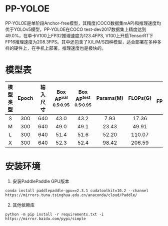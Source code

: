 # PP-YOLOE

PP-YOLOE是单阶段Anchor-free模型，其精度(COCO数据集mAP)和推理速度均优于YOLOv5模型，PP-YOLOE在COCO test-dev2017数据集上精度达到49.0%，在单卡V100上FP32推理速度为123.4FPS, V100上开启TensorRT下FP16推理速度为208.3FPS。其中还包含了X/L/M/S四种模型，适合部署在多种多样的硬件上，在手机上部署，推理速度也是极快的。

# 模型表

| 模型类型 | Epoch | 输入尺寸 | Box AP<sup>val<br>0.5:0.95 | Box AP<sup>test<br>0.5:0.95 | Params(M) | FLOPs(G) | V100 FP32(FPS) | V100 TensorRT FP16(FPS) |
|:----:|:-----:|:----:|:--------------------------:|:---------------------------:|:---------:|:--------:|:--------------:|:-----------------------:|
|  S   |  300  | 640  |            43.0            |            43.2             |   7.93    |  17.36   |     208.3      |          333.3          |
|  M   |  300  | 640  |            49.0            |            49.1             |   23.43   |  49.91   |     123.4      |          208.3          |
|  L   |  300  | 640  |            51.4            |            51.6             |   52.20   |  110.07  |      78.1      |          149.2          | 
|  X   |  300  | 640  |            52.3            |            52.4             |   98.42   |  206.59  |      45.0      |          95.2           | 


# 安装环境
1. 安装PaddlePaddle GPU版本
```shell
conda install paddlepaddle-gpu==2.3.1 cudatoolkit=10.2 --channel https://mirrors.tuna.tsinghua.edu.cn/anaconda/cloud/Paddle/
```

2. 其他依赖库
```shell
python -m pip install -r requirements.txt -i https://mirror.baidu.com/pypi/simple
```
